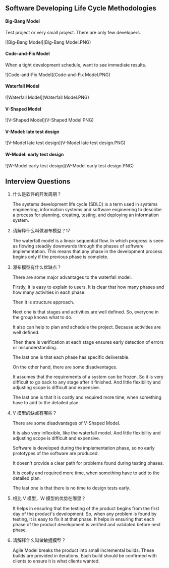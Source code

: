 ## Software Developing Life Cycle Methodologies

#### Big-Bang Model

Test project or very small project. There are only few developers.

![Big-Bang Model](Big-Bang Model.PNG)

#### Code-and-Fix Model

When a tight development schedule, want to see immediate results.

![Code-and-Fix Model](Code-and-Fix Model.PNG)

#### Waterfall Model

![Waterfall Model](Waterfall Model.PNG)

#### V-Shaped Model

![V-Shaped Model](V-Shaped Model.PNG)

#### V-Model: late test design

![V-Model late test design](V-Model late test design.PNG)

#### W-Model: early test design

![W-Model early test design](W-Model early test design.PNG)

## Interview Questions

1. 什么是软件的开发周期？

   The systems development life cycle (SDLC) is a term used in systems engineering, information systems and software engineering to describe a process for planning, creating, testing, and deploying an information system.

2. 请解释什么叫做瀑布模型？17

   The waterfall model is a linear sequential flow. In which progress is seen as flowing steadily downwards through the phases of software implementation. This means that any phase in the development process begins only if the previous phase is complete.

3. 瀑布模型有什么优缺点？

   There are some major advantages to the waterfall model.

   Firstly, it is easy to explain to users. It is clear that how many phases and how many activities in each phase.

   Then it is structure approach.

   Next one is that stages and activities are well defined. So, everyone in the group knows what to do.

   It also can help to plan and schedule the project. Because activities are well defined.

   Then there is verification at each stage ensures early detection of errors or misunderstanding.

   The last one is that each phase has specific deliverable.

   On the other hand, there are some disadvantages.

   It assumes that the requirements of a system can be frozen. So it is very difficult to go back to any stage after it finished. And little flexibility and adjusting scope is difficult and expensive.

   The last one is that it is costly and required more time, when something have to add to the detailed plan.

4. V 模型的缺点有哪些？

   There are some disadvantages of V-Shaped Model.

   It is also very inflexible, like the waterfall model. And little flexibility and adjusting scope is difficult and expensive.

   Software is developed during the implementation phase, so no early prototypes of the software are produced.

   It doesn't provide a clear path for problems found during testing phases.

   It is costly and required more time, when something have to add to the detailed plan.

   The last one is that there is no time to design tests early.

5. 相比 V 模型，W 模型的优势在哪里？

   It helps in ensuring that the testing of the product begins from the first day of the product's development. So, when any problem is found by testing, it is easy to fix it at that phase. It helps in ensuring that each phase of the product development is verified and validated before next phase.

6. 请解释什么叫做敏捷模型？

   Agile Model breaks the product into small incremental builds. These builds are provided in iterations. Each build should be confirmed with clients to ensure it is what clients wanted.